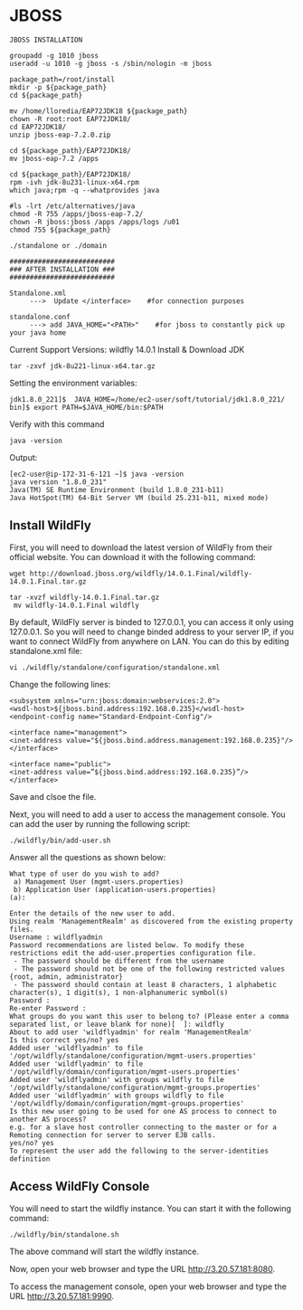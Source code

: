 # JBOSS 
```
JBOSS INSTALLATION 

groupadd -g 1010 jboss
useradd -u 1010 -g jboss -s /sbin/nologin -m jboss

package_path=/root/install
mkdir -p ${package_path}
cd ${package_path}

mv /home/lloredia/EAP72JDK18 ${package_path}
chown -R root:root EAP72JDK18/
cd EAP72JDK18/
unzip jboss-eap-7.2.0.zip

cd ${package_path}/EAP72JDK18/
mv jboss-eap-7.2 /apps

cd ${package_path}/EAP72JDK18/
rpm -ivh jdk-8u231-linux-x64.rpm
which java;rpm -q --whatprovides java

#ls -lrt /etc/alternatives/java
chmod -R 755 /apps/jboss-eap-7.2/
chown -R jboss:jboss /apps /apps/logs /u01
chmod 755 ${package_path}

./standalone or ./domain 

##########################
### AFTER INSTALLATION ###
##########################

Standalone.xml
     --->  Update </interface>    #for connection purposes
	 
standalone.conf 
     ---> add JAVA_HOME="<PATH>"	#for jboss to constantly pick up your java home
```

Current Support Versions: wildfly 14.0.1
Install & Download JDK
```
tar -zxvf jdk-8u221-linux-x64.tar.gz
```
Setting the environment variables:
```
jdk1.8.0_221]$  JAVA_HOME=/home/ec2-user/soft/tutorial/jdk1.8.0_221/
bin]$ export PATH=$JAVA_HOME/bin:$PATH
````
Verify with this command
```
java -version 
```
Output:
```
[ec2-user@ip-172-31-6-121 ~]$ java -version
java version "1.8.0_231"
Java(TM) SE Runtime Environment (build 1.8.0_231-b11)
Java HotSpot(TM) 64-Bit Server VM (build 25.231-b11, mixed mode)
```


## Install WildFly

First, you will need to download the latest version of WildFly from their official website. You can download it with the following command:

```wget http://download.jboss.org/wildfly/14.0.1.Final/wildfly-14.0.1.Final.tar.gz```
```
tar -xvzf wildfly-14.0.1.Final.tar.gz
 mv wildfly-14.0.1.Final wildfly
```

By default, WildFly server is binded to 127.0.0.1, you can access it only using 127.0.0.1. So you will need to change binded address to your server IP, if you want to connect WildFly from anywhere on LAN. You can do this by editing standalone.xml file: 
```
vi ./wildfly/standalone/configuration/standalone.xml
```
Change the following lines:
```
<subsystem xmlns="urn:jboss:domain:webservices:2.0">
<wsdl-host>${jboss.bind.address:192.168.0.235}</wsdl-host>
<endpoint-config name="Standard-Endpoint-Config"/>

<interface name="management">
<inet-address value="${jboss.bind.address.management:192.168.0.235}"/>
</interface>

<interface name="public">
<inet-address value=”${jboss.bind.address:192.168.0.235}”/>
</interface>
```
Save and clsoe the file.

Next, you will need to add a user to access the management console. You can add the user by running the following script:
```
./wildfly/bin/add-user.sh
```
Answer all the questions as shown below:
```
What type of user do you wish to add? 
 a) Management User (mgmt-users.properties) 
 b) Application User (application-users.properties)
(a): 

Enter the details of the new user to add.
Using realm 'ManagementRealm' as discovered from the existing property files.
Username : wildflyadmin
Password recommendations are listed below. To modify these restrictions edit the add-user.properties configuration file.
 - The password should be different from the username
 - The password should not be one of the following restricted values {root, admin, administrator}
 - The password should contain at least 8 characters, 1 alphabetic character(s), 1 digit(s), 1 non-alphanumeric symbol(s)
Password : 
Re-enter Password : 
What groups do you want this user to belong to? (Please enter a comma separated list, or leave blank for none)[  ]: wildfly
About to add user 'wildflyadmin' for realm 'ManagementRealm'
Is this correct yes/no? yes
Added user 'wildflyadmin' to file '/opt/wildfly/standalone/configuration/mgmt-users.properties'
Added user 'wildflyadmin' to file '/opt/wildfly/domain/configuration/mgmt-users.properties'
Added user 'wildflyadmin' with groups wildfly to file '/opt/wildfly/standalone/configuration/mgmt-groups.properties'
Added user 'wildflyadmin' with groups wildfly to file '/opt/wildfly/domain/configuration/mgmt-groups.properties'
Is this new user going to be used for one AS process to connect to another AS process? 
e.g. for a slave host controller connecting to the master or for a Remoting connection for server to server EJB calls.
yes/no? yes
To represent the user add the following to the server-identities definition 
```

## Access WildFly Console

You will need to start the wildfly instance. You can start it with the following command:
```
./wildfly/bin/standalone.sh
```
The above command will start the wildfly instance.

Now, open your web browser and type the URL http://3.20.57.181:8080. 

To access the management console, open your web browser and type the URL http://3.20.57.181:9990. 







